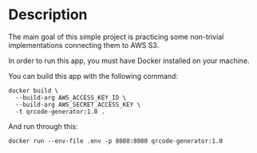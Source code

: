# Description

The main goal of this simple project is practicing some non-trivial
implementations connecting them to AWS S3.

In order to run this app, you must have Docker installed on your machine.

You can build this app with the following command: 
```
docker build \
  --build-arg AWS_ACCESS_KEY_ID \
  --build-arg AWS_SECRET_ACCESS_KEY \
  -t qrcode-generator:1.0 .
```

And run through this: 
```
docker run --env-file .env -p 8080:8080 qrcode-generator:1.0
```